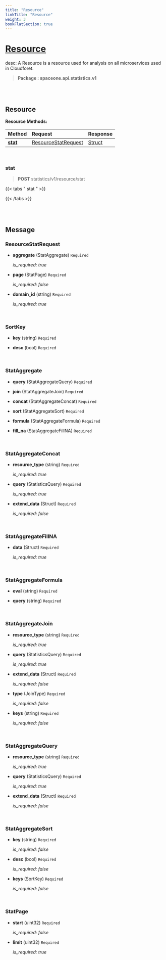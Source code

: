 ```yaml
---
title: "Resource"
linkTitle: "Resource"
weight: 3
bookFlatSection: true
---
```

# [Resource](#Resource)
desc: A Resource is a resource used for analysis on all microservices used in Cloudforet.


>  **Package : spaceone.api.statistics.v1**

<br>
<br>

## Resource


**Resource Methods:**


| Method | Request | Response |
| :----- | :-------- | :-------- |
| [**stat**](./Resource#stat) | [ResourceStatRequest](Resource#resourcestatrequest) | [Struct](./Resource#struct) |



    
<br>

### stat

> **POST** statistics/v1/resource/stat
>




 {{< tabs " stat " >}}




{{< /tabs >}}

    


<br>
<br>

## Message



### ResourceStatRequest
* **aggregate** (StatAggregate)  `Required` 

  *is_required: true*

    
* **page** (StatPage)  `Required` 

  *is_required: false*

    
* **domain_id** (string)  `Required` 

  *is_required: true*

    <br>

### SortKey
* **key** (string)  `Required` 

    
* **desc** (bool)  `Required` 

    <br>

### StatAggregate
* **query** (StatAggregateQuery)  `Required` 

    
* **join** (StatAggregateJoin)  `Required` 

    
* **concat** (StatAggregateConcat)  `Required` 

    
* **sort** (StatAggregateSort)  `Required` 

    
* **formula** (StatAggregateFormula)  `Required` 

    
* **fill_na** (StatAggregateFillNA)  `Required` 

    <br>

### StatAggregateConcat
* **resource_type** (string)  `Required` 

  *is_required: true*

    
* **query** (StatisticsQuery)  `Required` 

  *is_required: true*

    
* **extend_data** (Struct)  `Required` 

  *is_required: false*

    <br>

### StatAggregateFillNA
* **data** (Struct)  `Required` 

  *is_required: true*

    <br>

### StatAggregateFormula
* **eval** (string)  `Required` 

    
* **query** (string)  `Required` 

    <br>

### StatAggregateJoin
* **resource_type** (string)  `Required` 

  *is_required: true*

    
* **query** (StatisticsQuery)  `Required` 

  *is_required: true*

    
* **extend_data** (Struct)  `Required` 

  *is_required: false*

    
* **type** (JoinType)  `Required` 

  *is_required: false*

    
* **keys** (string)  `Required` 

  *is_required: false*

    <br>

### StatAggregateQuery
* **resource_type** (string)  `Required` 

  *is_required: true*

    
* **query** (StatisticsQuery)  `Required` 

  *is_required: true*

    
* **extend_data** (Struct)  `Required` 

  *is_required: false*

    <br>

### StatAggregateSort
* **key** (string)  `Required` 

  *is_required: false*

    
* **desc** (bool)  `Required` 

  *is_required: false*

    
* **keys** (SortKey)  `Required` 

  *is_required: false*

    <br>

### StatPage
* **start** (uint32)  `Required` 

  *is_required: false*

    
* **limit** (uint32)  `Required` 

  *is_required: true*

    <br>
